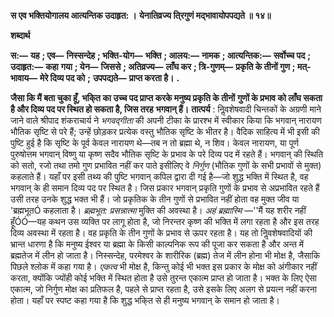 **स एव भक्तियोगालय आत्यन्तिक उदाहृत: ।** **येनातिव्रज्य ति्रगुणं मद्भावायोपपद्यते ॥ १४॥** 

**शब्दार्थ** 

**स:—** **यह** **; एव—** **निस्सन्देह** **; भक्ति-योग—** **भक्ति** **; आलय:—** **नामक** **; आत्यन्तिक:—** **सर्वोच्च पद** **; उदाहृत:—** **कहा** **गया** **; येन—** **जिससे** **; अतिव्रज्य—** **लाँघ कर** **; त्रि-गुणम्—** **प्रकृति के तीनों गुण** **; मत्-भावाय—** **मेरे दिव्य पद को** **;** **उपपद्यते—** **प्राप्त करता है।** **.** 

**जैसा कि मैं बता चुका हूँ, भकि्त का उच्च पद प्राप्त करके मनुष्य प्रकृति के तीनों** **गुणों के प्रभाव को लाँघ सकता है और दिव्य पद पर स्थित हो सकता है, जिस तरह** **भगवान् हैं।** **तात्पर्य** : निॢवशेषवादी चिन्तकों के अग्रणी माने जाने वाले श्रीपाद शंकराचार्य ने *भगवद्गीता*  की अपनी टीका के प्रारश्भ में स्वीकार किया कि भगवान् नारायण भौतिक सृष्टि से परे हैं; उन्हें छोड़कर प्रत्येक वस्तु भौतिक सृष्टि के भीतर है। वैदिक साहित्य में भी इसी की पुष्टि हुई है कि सृष्टि के पूर्व केवल नारायण थे—तब न तो ब्रह्मा थे, न शिव। केवल नारायण, या पूर्ण पुरुषोत्तम भगवान् विष्णु या कृष्ण सदैव भौतिक सृष्टि के प्रभाव के परे दिव्य पद में रहते हैं। भगवान् की स्थिति को सतो, रजो तथा तमो गुण प्रभावित नहीं कर पाते इसीलिए वे *निर्गुण* (भौतिक गुणों के सभी प्रभावों से मुक्त) कहलाते हैं। यहाँ पर इसी तथ्य की पुष्टि भगवान् कपिल द्वारा दी गई है—जो शुद्ध भक्ति में स्थित है, वह भगवान् के ही समान दिव्य पद पर स्थित है। जिस प्रकार भगवान् प्रकृति गुणों के प्रभाव से अप्रभावित रहते हैं उसी तरह उनके शुद्ध भक्त भी हैं। जो प्रकृतिक के तीन गुणों से प्रभावित नहीं होता वह मुक्त जीव या 'ब्रह्मभूतÓ कहलाता है। *ब्रह्मभूत: प्रसन्नात्मा* मुक्ति की अवस्था है। *अहं ब्रह्मास्मि* —''मैं यह शरीर नहीं हूँÓÓ—यह कथन उस व्यक्ति पर लागू होता है, जो निरन्तर कृष्ण की भक्ति में लगा रहता है और इस तरह दिव्य अवस्था में रहता है। वह प्रकृति के तीन गुणों के प्रभाव से ऊपर रहता है। यह तो निॢवशेषवादियों की भ्रान्त धारणा है कि मनुष्य ईश्वर या ब्रह्मा के किसी काल्पनिक रूप की पूजा कर सकता है और अन्त में ब्रह्मतेज में लीन हो जाता है। निस्सन्देह, परमेश्वर के शारीरिक (ब्रह्म) तेज में लीन होना भी मोक्ष है, जैसाकि पिछले श्लोक में कहा गया है। *एकत्व* भी मोक्ष है, किन्तु कोई भी भक्त इस प्रकार के मोक्ष को अंगीकार नहीं करता, क्योंकि ज्योंही कोई भक्ति में स्थित होता है उसे तुरन्त एकात्म प्राप्त हो जाता है। भक्त के लिए ऐसा एकात्म, जो निर्गुण मोक्ष का प्रतिफल है, पहले से प्राप्त रहता है, उसे इसके लिए अलग से प्रयत्न नहीं करना होता। यहाँ पर स्पष्ट कहा गया है कि शुद्ध भकि्त से ही मनुष्य भगवान् के समान हो जाता है।  